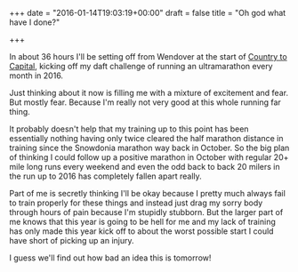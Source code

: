+++
date = "2016-01-14T19:03:19+00:00"
draft = false
title = "Oh god what have I done?"

+++

In about 36 hours I'll be setting off from Wendover at the start of [Country to Capital](http://gobeyondultra.co.uk/events/country_to_capital_2016), kicking off my daft challenge of running an ultramarathon every month in 2016.

Just thinking about it now is filling me with a mixture of excitement and fear. But mostly fear. Because I'm really not very good at this whole running far thing.

It probably doesn't help that my training up to this point has been essentially nothing having only twice cleared the half marathon distance in training since the Snowdonia marathon way back in October. So the big plan of thinking I could follow up a positive marathon in October with regular 20+ mile long runs every weekend and even the odd back to back 20 milers in the run up to 2016 has completely fallen apart really.

Part of me is secretly thinking I'll be okay because I pretty much always fail to train properly for these things and instead just drag my sorry body through hours of pain because I'm stupidly stubborn. But the larger part of me knows that this year is going to be hell for me and my lack of training has only made this year kick off to about the worst possible start I could have short of picking up an injury.

I guess we'll find out how bad an idea this is tomorrow!
